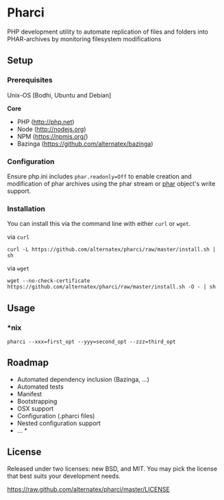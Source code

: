Pharci
=============

PHP development utility to automate replication of files and folders into PHAR-archives by monitoring filesystem modifications

Setup
-----

### Prerequisites

Unix-OS [Bodhi, Ubuntu and Debian]

**Core**
* PHP (http://php.net)
* Node (http://nodejs.org)
* NPM (https://npmjs.org/)
* Bazinga (https://github.com/alternatex/bazinga)

### Configuration

Ensure php.ini includes `phar.readonly=Off` to enable creation and modification of phar archives using the phar stream or [phar](http://php.net/manual/ru/class.phar.php) object's write support.

### Installation

You can install this via the command line with either `curl` or `wget`.

via `curl`

`curl -L https://github.com/alternatex/pharci/raw/master/install.sh | sh`

via `wget`

`wget --no-check-certificate https://github.com/alternatex/pharci/raw/master/install.sh -O - | sh`

Usage
-------------

### \*nix

```shell
pharci --xxx=first_opt --yyy=second_opt --zzz=third_opt
```

Roadmap
-------------
- Automated dependency inclusion (Bazinga, ...)
- Automated tests
- Manifest
- Bootstrapping
- OSX support
- Configuration (.pharci files)
- Nested configuration support 
- ... *

License
-------------
Released under two licenses: new BSD, and MIT. You may pick the
license that best suits your development needs.

https://raw.github.com/alternatex/pharci/master/LICENSE